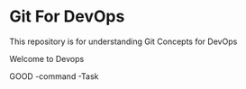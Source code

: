 # Git For DevOps


This repository is for understanding Git Concepts for DevOps

Welcome to Devops

GOOD
-command
-Task 
